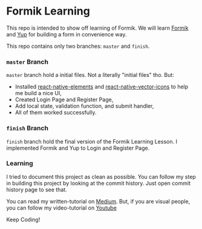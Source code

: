 # Formik Learning
This repo is intended to show off learning of Formik. We will learn [Formik](https://formik.org/) and [Yup](https://github.com/jquense/yup) for building a form in convenience way. 

This repo contains only two branches: `master` and `finish`.

### `master` Branch
`master` branch hold a initial files. Not a literally "initial files" tho. But:
- Installed [react-native-elements](https://reactnativeelements.com/) and [react-native-vector-icons](https://github.com/oblador/react-native-vector-icons) to help me build a nice UI,
- Created Login Page and Register Page,
- Add local state, validation function, and submit handler,
- All of them worked successfully.


### `finish` Branch
`finish` branch hold the final version of the Formik Learning Lesson. I implemented Formik and Yup to Login and Register Page.

### Learning
I tried to document this project as clean as possible. You can follow my step in building this project by looking at the commit history. Just open commit history page to see that.

You can read my written-tutorial on [Medium](https://dinjudin.medium.com/mudah-membuat-form-dengan-formik-x-yup-di-react-native-f1ea9399bd91). But, if you are visual people, you can follow my video-tutorial on [Youtube](#)

Keep Coding!
